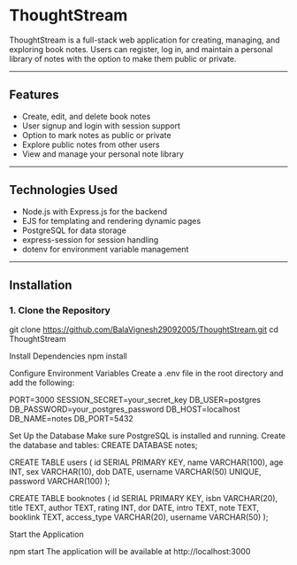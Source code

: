# ThoughtStream

ThoughtStream is a full-stack web application for creating, managing, and exploring book notes. Users can register, log in, and maintain a personal library of notes with the option to make them public or private.

---

## Features

- Create, edit, and delete book notes
- User signup and login with session support
- Option to mark notes as public or private
- Explore public notes from other users
- View and manage your personal note library

---

## Technologies Used

- Node.js with Express.js for the backend
- EJS for templating and rendering dynamic pages
- PostgreSQL for data storage
- express-session for session handling
- dotenv for environment variable management

---

## Installation

### 1. Clone the Repository

git clone https://github.com/BalaVignesh29092005/ThoughtStream.git
cd ThoughtStream

Install Dependencies
npm install

Configure Environment Variables
Create a .env file in the root directory and add the following:

PORT=3000
SESSION_SECRET=your_secret_key
DB_USER=postgres
DB_PASSWORD=your_postgres_password
DB_HOST=localhost
DB_NAME=notes
DB_PORT=5432

 Set Up the Database
Make sure PostgreSQL is installed and running. Create the database and tables:
CREATE DATABASE notes;

CREATE TABLE users (
  id SERIAL PRIMARY KEY,
  name VARCHAR(100),
  age INT,
  sex VARCHAR(10),
  dob DATE,
  username VARCHAR(50) UNIQUE,
  password VARCHAR(100)
);

CREATE TABLE booknotes (
  id SERIAL PRIMARY KEY,
  isbn VARCHAR(20),
  title TEXT,
  author TEXT,
  rating INT,
  dor DATE,
  intro TEXT,
  note TEXT,
  booklink TEXT,
  access_type VARCHAR(20),
  username VARCHAR(50)
);

Start the Application

npm start
The application will be available at http://localhost:3000
